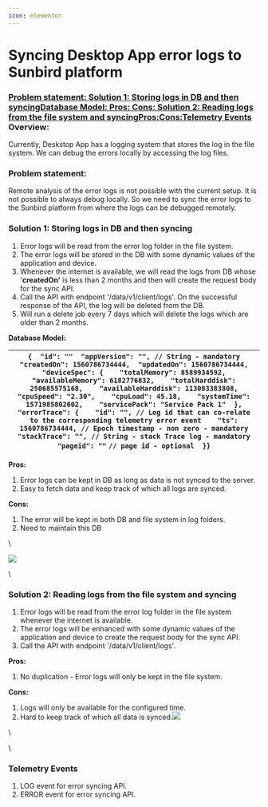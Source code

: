```yaml
---
icon: elementor
---
```


# Syncing Desktop App error logs to Sunbird platform

### [**Problem  statement:** ](https://project-sunbird.atlassian.net/wiki/spaces/SBDES/pages/1127022603/Syncing+Desktop+App+error+logs+to+Sunbird+platform#SyncingDesktopApperrorlogstoSunbirdplatform-Problemstatement%3A)[**Solution 1: Storing logs in DB and then syncing**](https://project-sunbird.atlassian.net/wiki/spaces/SBDES/pages/1127022603/Syncing+Desktop+App+error+logs+to+Sunbird+platform#SyncingDesktopApperrorlogstoSunbirdplatform-Solution1%3AStoringlogsinDBandthensyncing)[**Database Model:** ](https://project-sunbird.atlassian.net/wiki/spaces/SBDES/pages/1127022603/Syncing+Desktop+App+error+logs+to+Sunbird+platform#SyncingDesktopApperrorlogstoSunbirdplatform-DatabaseModel%3A)[**Pros:** ](https://project-sunbird.atlassian.net/wiki/spaces/SBDES/pages/1127022603/Syncing+Desktop+App+error+logs+to+Sunbird+platform#SyncingDesktopApperrorlogstoSunbirdplatform-Pros%3A)[**Cons:** ](https://project-sunbird.atlassian.net/wiki/spaces/SBDES/pages/1127022603/Syncing+Desktop+App+error+logs+to+Sunbird+platform#SyncingDesktopApperrorlogstoSunbirdplatform-Cons%3A)[**Solution 2: Reading logs from the file system and syncing**](https://project-sunbird.atlassian.net/wiki/spaces/SBDES/pages/1127022603/Syncing+Desktop+App+error+logs+to+Sunbird+platform#SyncingDesktopApperrorlogstoSunbirdplatform-Solution2%3AReadinglogsfromthefilesystemandsyncing)[**Pros:**](https://project-sunbird.atlassian.net/wiki/spaces/SBDES/pages/1127022603/Syncing+Desktop+App+error+logs+to+Sunbird+platform#SyncingDesktopApperrorlogstoSunbirdplatform-Pros%3A.1)[**Cons:**](https://project-sunbird.atlassian.net/wiki/spaces/SBDES/pages/1127022603/Syncing+Desktop+App+error+logs+to+Sunbird+platform#SyncingDesktopApperrorlogstoSunbirdplatform-Cons%3A.1)[**Telemetry Events**](https://project-sunbird.atlassian.net/wiki/spaces/SBDES/pages/1127022603/Syncing+Desktop+App+error+logs+to+Sunbird+platform#SyncingDesktopApperrorlogstoSunbirdplatform-TelemetryEvents) **Overview**:  <a href="#syncingdesktopapperrorlogstosunbirdplatform-overview" id="syncingdesktopapperrorlogstosunbirdplatform-overview"></a>

Currently, Deskstop App has a logging system that stores the log in the file system. We can debug the errors locally by accessing the log files.&#x20;

### **Problem  statement:**  <a href="#syncingdesktopapperrorlogstosunbirdplatform-problemstatement" id="syncingdesktopapperrorlogstosunbirdplatform-problemstatement"></a>

Remote analysis of the error logs is not possible with the current setup. It is not possible to always debug locally. So we need to sync the error logs to the Sunbird platform from where the logs can be debugged remotely.

### **Solution 1: Storing logs in DB and then syncing** <a href="#syncingdesktopapperrorlogstosunbirdplatform-solution1-storinglogsindbandthensyncing" id="syncingdesktopapperrorlogstosunbirdplatform-solution1-storinglogsindbandthensyncing"></a>

1. Error logs will be read from the error log folder in the file system.
2. The error logs will be stored in the DB with some dynamic values of the application and device.
3. Whenever the internet is available, we will read the logs from DB whose '**createdOn'** is less than 2 months and then will create the request body for the sync API.
4. Call the API with endpoint '/data/v1/client/logs'. On the successful response of the API, the log will be deleted from the DB.&#x20;
5. Will run a delete job every 7 days which will delete the logs which are older than 2 months.

**Database Model:**&#x20;

| `{  "id": ""  "appVersion": "", // String - mandatory  "createdOn": 1560786734444,  "updatedOn": 1560786734444,  "deviceSpec": {    "totalMemory": 8589934592,    "availableMemory": 6182776832,    "totalHarddisk": 250685575168,    "availableHarddisk": 113083383808,    "cpuSpeed": "2.30",    "cpuLoad": 45.18,    "systemTime": 1571985802602,    "servicePack": "Service Pack 1"  },  "errorTrace": {    "id": "", // Log id that can co-relate to the corresponding telemetry error event    "ts": 1560786734444, // Epoch timestamp - non zero - mandatory    "stackTrace": "", // String - stack Trace log - mandatory               "pageid": ""` `// page id - optional  }}` |
| ---------------------------------------------------------------------------------------------------------------------------------------------------------------------------------------------------------------------------------------------------------------------------------------------------------------------------------------------------------------------------------------------------------------------------------------------------------------------------------------------------------------------------------------------------------------------------------------------------------------------------------------------------------------------------------------- |

**Pros:**&#x20;

1. Error logs can be kept in DB as long as data is not synced to the server.
2. Easy to fetch data and keep track of which all logs are synced.

**Cons:**&#x20;

1. The error will be kept in both DB and file system in log folders.
2. Need to maintain this DB

\


![](https://project-sunbird.atlassian.net/wiki/download/thumbnails/1127022603/error\_logging\_with\_DB.png?version=4\&modificationDate=1575275024789\&cacheVersion=1\&api=v2\&width=600\&height=521)

\


### **Solution 2: Reading logs from the file system and syncing** <a href="#syncingdesktopapperrorlogstosunbirdplatform-solution2-readinglogsfromthefilesystemandsyncing" id="syncingdesktopapperrorlogstosunbirdplatform-solution2-readinglogsfromthefilesystemandsyncing"></a>

1. Error logs will be read from the error log folder in the file system whenever the internet is available.
2. The error logs will be enhanced with some dynamic values of the application and device to create the request body for the sync API.
3. Call the API with endpoint '/data/v1/client/logs'.

**Pros:**

1. No duplication - Error logs will only be kept in the file system.

**Cons:**

1. Logs will only be available for the configured time.
2. Hard to keep track of which all data is synced.![](https://project-sunbird.atlassian.net/wiki/download/thumbnails/1127022603/error\_logging\_without\_DB.png?version=4\&modificationDate=1575275069858\&cacheVersion=1\&api=v2\&width=600\&height=453)

\


\


### **Telemetry Events** <a href="#syncingdesktopapperrorlogstosunbirdplatform-telemetryevents" id="syncingdesktopapperrorlogstosunbirdplatform-telemetryevents"></a>

1. LOG event for error syncing API.
2. ERROR event for error syncing API.
